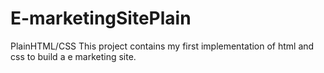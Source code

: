 # E-marketingSitePlain
PlainHTML/CSS
This project contains my first implementation of html and css to build a e marketing site.
